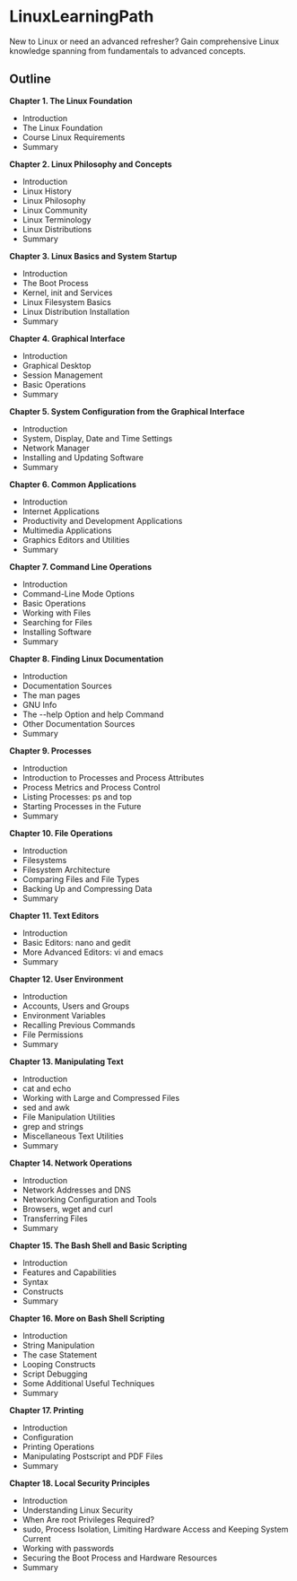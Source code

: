 # LinuxLearningPath
New to Linux or need an advanced refresher? Gain comprehensive Linux knowledge spanning from fundamentals to advanced concepts.


## Outline

**Chapter 1. The Linux Foundation**
- Introduction
- The Linux Foundation
- Course Linux Requirements
- Summary

**Chapter 2. Linux Philosophy and Concepts**
- Introduction
- Linux History
- Linux Philosophy
- Linux Community
- Linux Terminology
- Linux Distributions
- Summary

**Chapter 3. Linux Basics and System Startup**
- Introduction
- The Boot Process
- Kernel, init and Services
- Linux Filesystem Basics
- Linux Distribution Installation
- Summary

**Chapter 4. Graphical Interface**
- Introduction
- Graphical Desktop
- Session Management
- Basic Operations
- Summary

**Chapter 5. System Configuration from the Graphical Interface**
- Introduction
- System, Display, Date and Time Settings
- Network Manager
- Installing and Updating Software
- Summary

**Chapter 6. Common Applications**
- Introduction
- Internet Applications
- Productivity and Development Applications
- Multimedia Applications
- Graphics Editors and Utilities
- Summary

**Chapter 7. Command Line Operations**
- Introduction
- Command-Line Mode Options
- Basic Operations
- Working with Files
- Searching for Files
- Installing Software
- Summary

**Chapter 8. Finding Linux Documentation**
- Introduction
- Documentation Sources
- The man pages
- GNU Info
- The --help Option and help Command
- Other Documentation Sources
- Summary

**Chapter 9. Processes**
- Introduction
- Introduction to Processes and Process Attributes
- Process Metrics and Process Control
- Listing Processes: ps and top
- Starting Processes in the Future
- Summary

**Chapter 10. File Operations**
- Introduction
- Filesystems
- Filesystem Architecture
- Comparing Files and File Types
- Backing Up and Compressing Data
- Summary

**Chapter 11. Text Editors**
- Introduction
- Basic Editors: nano and gedit
- More Advanced Editors: vi and emacs
- Summary

**Chapter 12. User Environment**
- Introduction
- Accounts, Users and Groups
- Environment Variables
- Recalling Previous Commands
- File Permissions
- Summary

**Chapter 13. Manipulating Text**
- Introduction
- cat and echo
- Working with Large and Compressed Files
- sed and awk
- File Manipulation Utilities
- grep and strings
- Miscellaneous Text Utilities
- Summary

**Chapter 14. Network Operations**
- Introduction
- Network Addresses and DNS
- Networking Configuration and Tools
- Browsers, wget and curl
- Transferring Files
- Summary

**Chapter 15. The Bash Shell and Basic Scripting**
- Introduction
- Features and Capabilities
- Syntax
- Constructs
- Summary

**Chapter 16. More on Bash Shell Scripting**
- Introduction
- String Manipulation
- The case Statement
- Looping Constructs
- Script Debugging
- Some Additional Useful Techniques
- Summary

**Chapter 17. Printing**
- Introduction
- Configuration
- Printing Operations
- Manipulating Postscript and PDF Files
- Summary

**Chapter 18. Local Security Principles**
- Introduction
- Understanding Linux Security
- When Are root Privileges Required?
- sudo, Process Isolation, Limiting Hardware Access and Keeping System Current
- Working with passwords
- Securing the Boot Process and Hardware Resources
- Summary